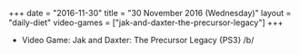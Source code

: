 +++
date = "2016-11-30"
title = "30 November 2016 (Wednesday)"
layout = "daily-diet"
video-games = ["jak-and-daxter-the-precursor-legacy"]
+++


* Video Game: Jak and Daxter: The Precursor Legacy {PS3} /b/